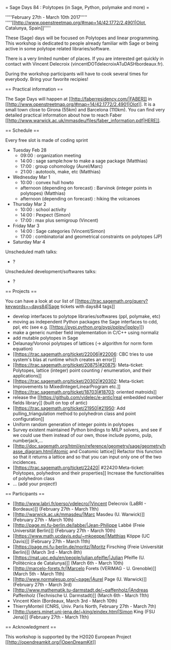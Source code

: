= Sage Days 84 : Polytopes (in Sage, Python, polymake and more) =

'''''February 27th - March 10th 2017'''''
'''''[[http://www.openstreetmap.org/#map=14/42.1772/2.4901|Olot, Catalunya, Spain]]'''''

These (Sage) days will be focused on Polytopes and linear programming. This workshop is dedicated to people already familiar with Sage or being active in some polytope related libraries/software.

There is a very limited number of places. If you are interested get quickly in contact with Vincent Delecroix (vincentDOTdelecroixATuDASHbordeaux.fr).

During the workshop participants will have to cook several times for everybody. Bring your favorite recipies!

== Practical information ==

The Sage Days will happen at [[http://faberresidency.com/|FABER]] in [[http://www.openstreetmap.org/#map=14/42.1772/2.4901|Olot]]. It is a small town close to Girona (55km) and Barcelona (110km). You can find very detailed practical information about how to reach Faber [[http://www.warwick.ac.uk/mmasdeu/files/faber_information.pdf|HERE]].

== Schedule ==

Every free slot is made of coding sprint

 * Tuesday Feb 28 
   * 09:00 : organization meeting
   * 14:00 : sage sample:how to make a sage package (Matthias)
   * 17:00 : group cohomology (Aurel/Marc)
   * 21:00 : autotools, make, etc (Matthias)
 * Wednesday Mar 1
   * 10:00 : convex hull howto
   * afternoon (depending on forecast) : Barvinok (integer points in polytopes) (Matthias)
   * afternoon (depending on forecast) : hiking the volcanoes
 * Thursday Mar 2
   * 10:00 : school activity
   * 14:00 : Pexpect (Simon)
   * 17:00 : max plus semigroup (Vincent)
 * Friday Mar 3
   * 14:00 : Sage categories (Vincent/Simon)
   * 17:00 : combinatorial and geometrical constraints on polytopes (JP)
 * Saturday Mar 4

Unscheduled math talks:
 * ?

Unscheduled development/softwares talks:
 * ?


== Projects ==

You can have a look at our list of [[https://trac.sagemath.org/query?keywords=~days84|Sage tickets with days84 tags]]

 * develop interfaces to polytope libraries/softwares (ppl, polymake, etc)
 * moving as independent Python packages the Sage interfaces to cdd, ppl, etc (see e.g. [[https://pypi.python.org/pypi/pplpy/|pplpy]])
 * make a generic number field implementation in C/C++ using normaliz
 * add mutable polytopes in Sage
 * Delaunay/Voronoi polytopes of lattices (-> algorithm for norm form equation)
 * [[https://trac.sagemath.org/ticket/22006|#22006: CBC tries to use system's blas at runtime which creates an error]]
 * [[https://trac.sagemath.org/ticket/20875|#20875: Meta-ticket: Polytopes, lattice (integer) point counting / enumeration, and their applications]]
 * [[https://trac.sagemath.org/ticket/20302|#20302: Meta-ticket: Improvements to MixedIntegerLinearProgram etc.]]
 * [[https://trac.sagemath.org/ticket/18703|#18703: oriented matroids]]
 * release the [[https://github.com/videlec/e-antic|real embedded number fields library]] (built on top of antic)
 * [[https://trac.sagemath.org/ticket/21950|#21950: Add pulling_triangulation method to polyhedron class and point configuration]]
 * Uniform random generation of integer points in polytopes
 * Survey existent maintained Python bindings to MILP solvers, and see if we could use them instead of our own, those include pyomo, pulp, numberjack,...
 * [[http://doc.sagemath.org/html/en/reference/geometry/sage/geometry/hasse_diagram.html|Atomic and Coatomic lattice]] Refactor this function so that it returns a lattice and so that you can input only one of the two incidences.
 * [[https://trac.sagemath.org/ticket/22420| #22420:Meta-ticket: Polytopes, polyhedron and their properties]] Increase the functionalities of polyhedron class
 * ... (add your project!)

== Participants ==

 * [[http://www.labri.fr/perso/vdelecro/|Vincent Delecroix (LaBRI - Bordeaux)]] (February 27th - March 11th)
 * [[http://warwick.ac.uk/mmasdeu/|Marc Masdeu (U. Warwick)]] (February 27th - March 10th)
 * [[http://page.mi.fu-berlin.de/labbe/|Jean-Philippe Labbé (Freie Universität Berlin)]] (February 27th - March 10th)
 * [[https://www.math.ucdavis.edu/~mkoeppe/|Matthias Köppe (UC Davis)]] (February 27th - March 11th)
 * [[https://page.mi.fu-berlin.de/moritz/|Moritz Firsching (Freie Universität Berlin)]] (March 3rd - March 8th)
 * [[https://mat.upc.edu/en/people/julian.pfeifle/|Julian Pfeifle (U. Politècnica de Catalunya)]] (March 6th - March 10th)
 * [[http://marcelo-forets.fr/|Marcelo Forets (VERIMAG - U. Grenoble)]] (March 5th - March 11th)
 * [[http://www.normalesup.org/~page/|Aurel Page (U. Warwick)]] (February 27th - March 3rd)
 * [[http://www.mathematik.tu-darmstadt.de/~paffenholz/|Andreas Paffenholz (Technische U. Darmstadt)]] (March 6th - March 11th)
 * Vincent Klein (Bordeaux, March 3rd - March 10th)
 * ThierryMonteil (CNRS, Univ. Paris North, February 27th - March 7th)
 * [[http://users.minet.uni-jena.de/~king/eindex.html|Simon King (FSU Jena)]] (February 27th - March 11th)

== Acknowledgment ==

This workshop is supported by the H2020 European Project [[http://opendreamkit.org/|OpenDreamKit]]
